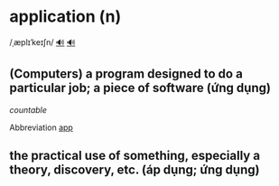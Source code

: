 # application (n)

/ˌæplɪˈkeɪʃn/ [🔊](https://www.oxfordlearnersdictionaries.com/media/english/uk_pron/a/app/appli/application__gb_2.mp3) [🔊](https://www.oxfordlearnersdictionaries.com/media/english/us_pron/a/app/appli/application__us_2.mp3)

## (Computers) a program designed to do a particular job; a piece of software (ứng dụng)

*countable*

Abbreviation [app]()

## the practical use of something, especially a theory, discovery, etc. (áp dụng; ứng dụng)